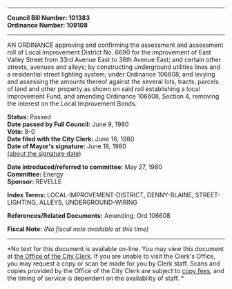 * * * * *  
  
**Council Bill Number: [](#h0)[](#h2)101383**   
**Ordinance Number: 109108**  
  
* * * * *  
  
AN ORDINANCE approving and confirming the assessment and assessment roll of Local Improvement District No. 6690 for the improvement of East Valley Street from 33rd Avenue East to 36th Avenue East; and certain other streets, avenues and alleys; by constructing underground utilities lines and a residential street lighting system; under Ordinance 106608, and levying and assessing the amounts thereof against the several lots, tracts, parcels of land and other property as shown on said roll establishing a local Improvement Fund, and amending Ordinance 106608, Section 4, removing the interest on the Local Improvement Bonds.  
  
**Status:** Passed   
**Date passed by Full Council:** June 9, 1980   
**Vote:** 8-0   
**Date filed with the City Clerk:** June 18, 1980   
**Date of Mayor's signature:** June 18, 1980   
[(about the signature date)](/~public/approvaldate.htm)   
  
  
**Date introduced/referred to committee:** May 27, 1980   
**Committee:** Energy   
**Sponsor:** REVELLE   
  
**Index Terms:** LOCAL-IMPROVEMENT-DISTRICT, DENNY-BLAINE, STREET-LIGHTING, ALLEYS, UNDERGROUND-WIRING  
  
**References/Related Documents:** Amending: Ord 106608  
  
**Fiscal Note:** *(No fiscal note available at this time)*  
  
* * * * *  
  
*No text for this document is available on-line. You may view this document at [the Office of the City Clerk](http://www.seattle.gov/leg/clerk/contactUs.htm). If you are unable to visit the Clerk's Office, you may request a copy or scan be made for you by Clerk staff. Scans and copies provided by the Office of the City Clerk are subject to [copy fees](http://clerk.seattle.gov/~public/clerkfees.htm), and the timing of service is dependent on the availability of staff. *  
  
  
